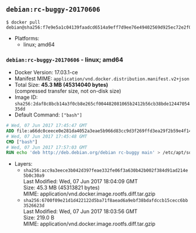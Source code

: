 ## `debian:rc-buggy-20170606`

```console
$ docker pull debian@sha256:f7e9e5a1c04139faadcd6514a9eff7d9ee76e49402569d925ec72e2f00f94924
```

-	Platforms:
	-	linux; amd64

### `debian:rc-buggy-20170606` - linux; amd64

-	Docker Version: 17.03.1-ce
-	Manifest MIME: `application/vnd.docker.distribution.manifest.v2+json`
-	Total Size: **45.3 MB (45314040 bytes)**  
	(compressed transfer size, not on-disk size)
-	Image ID: `sha256:2daf8c8bcb14a3f0cb8e265cf004482081065b2412b56cb38bde1244705435dd`
-	Default Command: `["bash"]`

```dockerfile
# Wed, 07 Jun 2017 17:45:47 GMT
ADD file:a66dc0ceece0e281da4052a3eae5b966d83cc9d3f269ffd3ea29f2b59e4f1463 in / 
# Wed, 07 Jun 2017 17:45:48 GMT
CMD ["bash"]
# Wed, 07 Jun 2017 17:57:03 GMT
RUN echo 'deb http://deb.debian.org/debian rc-buggy main' > /etc/apt/sources.list.d/experimental.list
```

-	Layers:
	-	`sha256:acc9a3eece3b042d397feae332fe06f3a630b42b002f384d91ad214e5b0c30a9`  
		Last Modified: Wed, 07 Jun 2017 18:04:09 GMT  
		Size: 45.3 MB (45313821 bytes)  
		MIME: application/vnd.docker.image.rootfs.diff.tar.gzip
	-	`sha256:6700f09e21d1d422122d5ba71f8aead6a9ebf38bdafdccb15cecc6bb3526623d`  
		Last Modified: Wed, 07 Jun 2017 18:03:56 GMT  
		Size: 219.0 B  
		MIME: application/vnd.docker.image.rootfs.diff.tar.gzip
